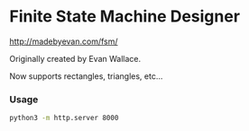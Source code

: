 # Finite State Machine Designer

http://madebyevan.com/fsm/

Originally created by Evan Wallace.

Now supports rectangles, triangles, etc...

### Usage

```bash
python3 -m http.server 8000
```
